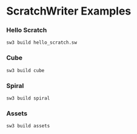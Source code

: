 # ScratchWriter Examples
### Hello Scratch
```
sw3 build hello_scratch.sw
```
### Cube
```
sw3 build cube
```
### Spiral
```
sw3 build spiral
```
### Assets
```
sw3 build assets
```